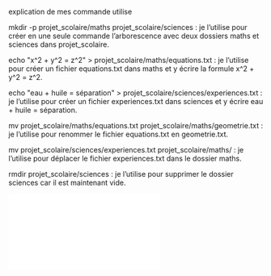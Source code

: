  
 explication de mes commande utilise 
 
 
mkdir -p projet_scolaire/maths projet_scolaire/sciences : je l’utilise pour créer en une seule commande l’arborescence avec deux dossiers maths et sciences dans projet_scolaire.

echo "x^2 + y^2 = z^2" > projet_scolaire/maths/equations.txt : je l’utilise pour créer un fichier equations.txt dans maths et y écrire la formule x^2 + y^2 = z^2.

echo "eau + huile = séparation" > projet_scolaire/sciences/experiences.txt : je l’utilise pour créer un fichier experiences.txt dans sciences et y écrire eau + huile = séparation.

mv projet_scolaire/maths/equations.txt projet_scolaire/maths/geometrie.txt : je l’utilise pour renommer le fichier equations.txt en geometrie.txt.

mv projet_scolaire/sciences/experiences.txt projet_scolaire/maths/ : je l’utilise pour déplacer le fichier experiences.txt dans le dossier maths.

rmdir projet_scolaire/sciences : je l’utilise pour supprimer le dossier sciences car il est maintenant vide.



![](exercice5_correction.md)